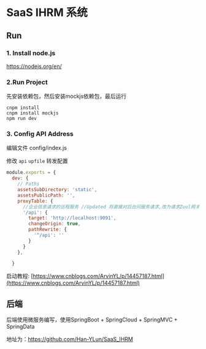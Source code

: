 # SaaS IHRM 系统

## Run

### 1. Install  node.js

https://nodejs.org/en/





### 2.Run Project

先安装依赖包，然后安装mockjs依赖包，最后运行

```shell
cnpm install 
cnpm install mockjs
npm run dev
```



### 3. Config API Address

编辑文件 config/index.js

修改 `api` `upfile` 转发配置

```js
module.exports = {
  dev: {
    // Paths
    assetsSubDirectory: 'static',
    assetsPublicPath: '',
    proxyTable: {
      //企业信息请求的远程服务 //Updated 将直接对后台问服务请求,改为请求Zuul网关
      '/api': {
        target: 'http://localhost:9091',
        changeOrigin: true,
        pathRewrite: {
          '^/api': ''
        }
      }
    },
  
  }
```

启动教程: [https://www.cnblogs.com/ArvinYL/p/14457187.html](https://www.cnblogs.com/ArvinYL/p/14457187.html)


## 后端

后端使用微服务编写，使用SpringBoot + SpringCloud + SpringMVC + SpringData

地址为：https://github.com/Han-YLun/SaaS_IHRM
